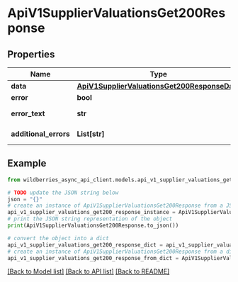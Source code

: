 # ApiV1SupplierValuationsGet200Response


## Properties

Name | Type | Description | Notes
------------ | ------------- | ------------- | -------------
**data** | [**ApiV1SupplierValuationsGet200ResponseData**](ApiV1SupplierValuationsGet200ResponseData.md) |  | [optional] 
**error** | **bool** | Есть ли ошибка | [optional] 
**error_text** | **str** | Описание ошибки | [optional] 
**additional_errors** | **List[str]** | Дополнительные ошибки | [optional] 

## Example

```python
from wildberries_async_api_client.models.api_v1_supplier_valuations_get200_response import ApiV1SupplierValuationsGet200Response

# TODO update the JSON string below
json = "{}"
# create an instance of ApiV1SupplierValuationsGet200Response from a JSON string
api_v1_supplier_valuations_get200_response_instance = ApiV1SupplierValuationsGet200Response.from_json(json)
# print the JSON string representation of the object
print(ApiV1SupplierValuationsGet200Response.to_json())

# convert the object into a dict
api_v1_supplier_valuations_get200_response_dict = api_v1_supplier_valuations_get200_response_instance.to_dict()
# create an instance of ApiV1SupplierValuationsGet200Response from a dict
api_v1_supplier_valuations_get200_response_from_dict = ApiV1SupplierValuationsGet200Response.from_dict(api_v1_supplier_valuations_get200_response_dict)
```
[[Back to Model list]](../README.md#documentation-for-models) [[Back to API list]](../README.md#documentation-for-api-endpoints) [[Back to README]](../README.md)


